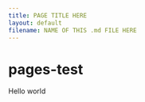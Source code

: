 ```yaml
---
title: PAGE TITLE HERE
layout: default
filename: NAME OF THIS .md FILE HERE
--- 
```

# pages-test



Hello world
